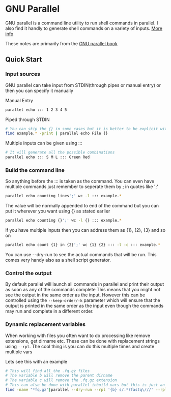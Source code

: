 # GNU Parallel

GNU parallel is a command line utility to run shell commands in parallel. I also find it handly to generate shell commands on a variety of inputs. [More info](https://www.gnu.org/software/parallel/)

These notes are primarily from the [GNU parallel book](https://zenodo.org/record/1146014/files/GNU_Parallel_2018.pdf)

## Quick Start

### Input sources
GNU parallel can take input from STDIN(through pipes or manual entry) or then you can specify it manually

Manual Entry
```bash
parallel echo ::: 1 2 3 4 5
```

Piped through STDIN
```bash
# You can skip the {} in some cases but it is better to be explicit with your input
find example.* -print | parallel echo File {}
```

Multiple inputs can be given using :::
```bash
# It will generate all the possible combinations
parallel echo ::: S M L ::: Green Red
```

### Build the command line
So anything before the ::: is taken as the command. You can even have multiple commands just remember to seperate them by ; in quotes like ';'

```bash
parallel echo counting lines';' wc -l ::: example.*
```

The value will be normally appended to end of the command but you can put it wherever you want using {} as stated earlier

```bash
parallel echo counting {}';' wc -l {} ::: example.*
```

If you have multiple inputs then you can address them as {1}, {2}, {3} and so on
```bash
parallel echo count {1} in {2}';' wc {1} {2} ::: -l -c ::: example.*
```

You can use --dry-run to see the actual commands that will be run. This comes very handy also as a shell script generator.

### Control the output
By default parallel will launch all commands in parallel and print their output as soon as any of the commands complete
This means that you might not see the output in the same order as the input. However this can be controlled using the `--keep-order/-k` parameter which will ensure that the output is printed in the same order as the input even though the commands may run and complete in a different order.

### Dynamic replacement variables
When working with files you often want to do processing like remove extensions, get dirname etc. These can be done with replacement strings using `--rpl`. The cool thing is you can do this multiple times and create multiple vars

Lets see this with an example
```bash
# This will find all the .fq.gz files
# The variable b will remove the parent dirname
# The variable c will remove the .fq.gz extension
# This can also be done with parallel inbuild vars but this is just an example
find -name "*fq.gz"|parallel --dry-run --rpl '{b} s/.*?fastq\///' --rpl '{c} s/\.fq\.gz//' "STAR {b} {c}"
```

